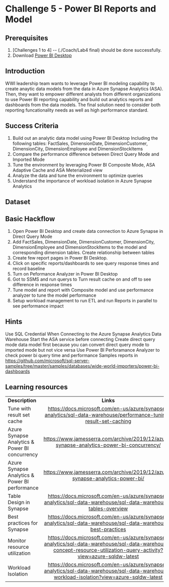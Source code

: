 # 	Challenge 5 - Power BI Reports and Model

## Prerequisites

1. [Challenges 1 to 4] -- (./Coach/Lab4 final) should be done successfully.
2. Download [Power BI Desktop](https://www.microsoft.com/en-us/download/details.aspx?id=58494) 

## Introduction

WWI leadership team wants to leverage Power BI modeling capability to create anaytic data models from the data in Azure Synapse Analytics (ASA). Then, they want to empower different analysts from different organizations to use Power BI reporting capability and build out analytics reports and dashboards from the data models. The final solution need to consider both reporting funcationality needs as well as high performance standard. 

## Success Criteria
1. Build out an analytic data model using Power BI Desktop Including the following tables: FactSales, DimensionDate, DimensionCustomer, DimensionCity, DimensionEmployee and DimensionStockItems
2. Compare the performance difference between Direct Query Mode and Imported Mode 
3. Tune the environment by leveraging Power BI Composite Mode, ASA Adaptive Cache and ASA Meterialized view
4. Analyze the data and tune the environment to optimize queries
5. Understand the importance of workload isolation in Azure Synapse Analytics

## Dataset


## Basic Hackflow
1. Open Power BI Desktop and create data connection to Azure Synapse in Direct Query Mode
1. Add FactSales, DimensionDate, DimensionCustomer, DimensionCity, DimensionEmployee and DimensionStockItems to the model and corresponding dimension tables.  Create relationship between tables
1. Create few report pages in Power BI Desktop.
1. Click on specific reports/dashboards to see query response times and record baseline
1. Turn on Peformance Analyzer in Power BI Desktop
1. Got to SSMS and run querys to Turn result cache on and off to see difference in response times
1. Tune model and report with Composite model and use performance analyzer to tune the model performance
1. Setup workload management to run ETL and run Reports in parallel to see performance impact



## Hints
Use SQL Credential When Connecting to the Azure Synapse Analytics Data Warehouse
Start the ASA service before connecting
Create direct query mode data model first because you can convert direct query mode to imported mode but not vice versa 
Use Power BI Perforamance Analyzer to check power bi query time and performance
Samples reports in https://github.com/microsoft/sql-server-samples/tree/master/samples/databases/wide-world-importers/power-bi-dashboards

## Learning resources

|                                            |                                                                                                                                                       |
| ------------------------------------------ | :---------------------------------------------------------------------------------------------------------------------------------------------------: |
| **Description**                            |                                                                       **Links**                                                                       |
| Tune with result set cache | <https://docs.microsoft.com/en-us/azure/synapse-analytics/sql-data-warehouse/performance-tuning-result-set-caching> |
| Azure Synapse Analytics & Power BI concurrency | <https://www.jamesserra.com/archive/2019/12/azure-synapse-analytics-power-bi-concurrency/> |
| Azure Synapse Analytics & Power BI performance| <https://www.jamesserra.com/archive/2019/12/azure-synapse-analytics-power-bi/> |
| Table Design in Synapse    | <https://docs.microsoft.com/en-us/azure/synapse-analytics/sql-data-warehouse/sql-data-warehouse-tables-overview>                                |
| Best practices for Synapse | <https://docs.microsoft.com/en-us/azure/synapse-analytics/sql-data-warehouse/sql-data-warehouse-best-practices> |
| Monitor resource utilization  | <https://docs.microsoft.com/en-us/azure/synapse-analytics/sql-data-warehouse/sql-data-warehouse-concept-resource-utilization-query-activity?view=azure-sqldw-latest> |
| Workload Isolation  | <https://docs.microsoft.com/en-us/azure/synapse-analytics/sql-data-warehouse/sql-data-warehouse-workload-isolation?view=azure-sqldw-latest> |